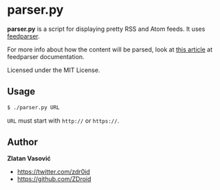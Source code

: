# parser.py

**parser.py** is a script for displaying pretty RSS and Atom feeds. It uses
[feedparser](http://code.google.com/p/feedparser/).

For more info about how the content will be parsed, look at
[this article](http://pythonhosted.org/feedparser/html-sanitization.html)
at feedparser documentation.

Licensed under the MIT License.

## Usage

```bash
$ ./parser.py URL
```

`URL` must start with `http://` or `https://`.

## Author

**Zlatan Vasović**

* <https://twitter.com/zdr0id>
* <https://github.com/ZDroid>